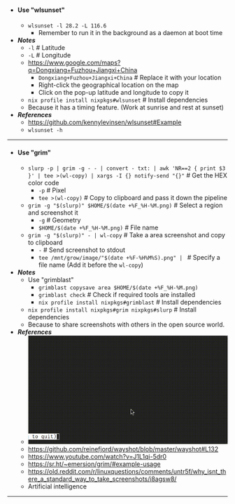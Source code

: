 - #### Use "wlsunset"
    - `wlsunset -l 28.2 -L 116.6`
        - Remember to run it in the background as a daemon at boot time
- ***Notes***
    - `-l` # Latitude
    - `-L` # Longitude
    - https://www.google.com/maps?q=Dongxiang+Fuzhou+Jiangxi+China
        - `Dongxiang+Fuzhou+Jiangxi+China` # Replace it with your location
        - Right-click the geographical location on the map
        - Click on the pop-up latitude and longitude to copy it
    - `nix profile install nixpkgs#wlsunset` # Install dependencies
    - Because it has a timing feature. (Work at sunrise and rest at sunset)
- ***References***
    - https://github.com/kennylevinsen/wlsunset#Example
    - `wlsunset -h`
- ---
- #### Use "grim"
    - `slurp -p | grim -g - - | convert - txt: | awk 'NR==2 { print $3 }' | tee >(wl-copy) | xargs -I {} notify-send "{}"` # Get the HEX color code
        - `-p` # Pixel
        - `tee >(wl-copy)` # Copy to clipboard and pass it down the pipeline
    - `grim -g "$(slurp)" $HOME/$(date +%F_%H-%M.png)` # Select a region and screenshot it
        - `-g` # Geometry
        - `$HOME/$(date +%F_%H-%M.png)` # File name
    - `grim -g "$(slurp)" - | wl-copy` # Take a area screenshot and copy to clipboard
        - `-` # Send screenshot to stdout
        - `tee /mnt/grow/image/"$(date +%F-%H%M%S).png" | ` # Specify a file name (Add it before the `wl-copy`)
- ***Notes***
    - Use "grimblast"
        - `grimblast copysave area $HOME/$(date +%F_%H-%M.png)`
        - `grimblast check` # Check if required tools are installed
        - `nix profile install nixpkgs#grimblast` # Install dependencies
    - `nix profile install nixpkgs#grim nixpkgs#slurp` # Install dependencies
    - Because to share screenshots with others in the open source world.
- ***References***
    - ![2024-02-11_18-12.gif](../assets/2024-02-11_18-12.gif)
    - https://github.com/reinefjord/wayshot/blob/master/wayshot#L132
    - https://www.youtube.com/watch?v=J1L1qi-5dr0
    - https://sr.ht/~emersion/grim/#example-usage
    - https://old.reddit.com/r/linuxquestions/comments/untr5f/why_isnt_there_a_standard_way_to_take_screenshots/i8agsw8/
    - Artificial intelligence
- ---
